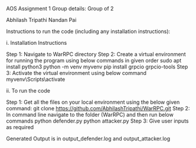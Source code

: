 AOS Assignment 1
Group details: Group of 2

Abhilash Tripathi
Nandan Pai


Instructions to run the code (including any installation instructions):

i. Installation Instructions

Step 1: Navigate to WarRPC directory
Step 2: Create a virtual environment for running the program using below commands in given order
	sudo apt install python3
	python -m venv myvenv
	pip install grpcio grpcio-tools
Step 3: Activate the virtual environment using below command
	myvenv\Scripts\activate
 
ii. To run the code


Step 1: Get all the files on your local environment using the below given command:
	 git clone https://github.com/AbhilashTripathi/WarRPC.git 
Step 2: In command line navigate to the folder (WarRPC) and then run below commands
	python defender.py
	python attacker.py
Step 3: Give user inputs as required


Generated Output is in output_defender.log and output_attacker.log